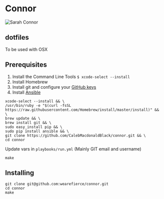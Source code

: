 # Connor
![Sarah Connor](https://vignette2.wikia.nocookie.net/terminator/images/5/51/Sarah_T2_gun.jpg)


## dotfiles

To be used with OSX

## Prerequisites

1. Install the Command Line Tools `$ xcode-select --install`
1. Install Homebrew
1. Install git and configure your [GitHub keys](https://help.github.com/articles/set-up-git/)
1. Install [Ansible](http://docs.ansible.com/ansible/intro_installation.html#latest-releases-via-apt-ubuntu)

```
xcode-select --install && \
/usr/bin/ruby -e "$(curl -fsSL https://raw.githubusercontent.com/Homebrew/install/master/install)" && \
brew update && \
brew install git && \
sudo easy_install pip && \
sudo pip install ansible && \
git clone https://github.com/CalebMacdonaldBlack/connor.git && \
cd connor
```

Update vars in `playbooks/run.yml` (Mainly GIT email and username)
```
make
```
## Installing

```
git clone git@github.com:wearefierce/connor.git
cd connor
make
```
